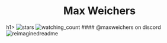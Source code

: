 <h1 style="text-align: center;">Max Weichers</h1>h1>
<img src="https://img.shields.io/github/stars/maxweichers?label=Stars" alt="stars">
<img src="https://komarev.com/ghpvc/?username=maxweichers&color=brightgreen" alt="watching_count" />
#### @maxweichers on discord
<img src="https://myreadme.vercel.app/api/embed/maxweichers?panels=userstatistics,toprepositories,toplanguages,commitgraph" alt="reimaginedreadme" />
